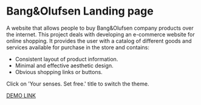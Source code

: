 # Bang&Olufsen Landing page

A website that allows people to buy Bang&Olufsen company products over the internet. This project deals with developing an e-commerce website for online shopping. It provides the user with a catalog of different goods and services available for purchase in the store and contains: 
- Consistent layout of product information.
- Minimal and effective aesthetic design.
- Obvious shopping links or buttons.

Click on 'Your senses. Set free.' title to switch the theme.

[DEMO LINK](https://alyonasarapina.github.io/layout_landing-page/)
